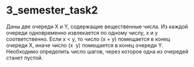 # 3_semester_task2
Даны две очереди X и Y, содержащие вещественные числа. Из каждой
очереди одновременно извлекается по одному числу, x и y соответственно.
Если x &lt; y, то число (x + y) помещается в конец очереди X, иначе число
(x  y) помещается в конец очереди Y. Необходимо определить число шагов,
через которое одна из очередей станет пустой.
